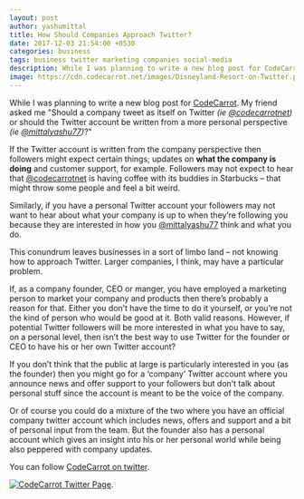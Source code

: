 ```yaml
---
layout: post
author: yashumittal
title: How Should Companies Approach Twitter?
date: 2017-12-03 21:54:00 +0530
categories: business
tags: business twitter marketing companies social-media
description: While I was planning to write a new blog post for CodeCarrot. My friend asked me Should a company tweet as itself on Twitter (ie @codecarrotnet) or should the Twitter account be written from a more personal perspective (ie @mittalyashu77)?
image: https://cdn.codecarrot.net/images/Disneyland-Resort-on-Twitter.png
---
```


While I was planning to write a new blog post for [CodeCarrot](https://www.codecarrot.net). My friend asked me "Should a company tweet as itself on Twitter *(ie [@codecarrotnet](https://www.twitter.com/codecarrotnet))* or should the Twitter account be written from a more personal perspective *(ie [@mittalyashu77](https://www.twitter.com/mittalyashu77))*?"

If the Twitter account is written from the company perspective then followers might expect certain things; updates on **what the company is doing** and customer support, for example. Followers may not expect to hear that [@codecarrotnet](https://www.twitter.com/codecarrotnet) is having coffee with its buddies in Starbucks – that might throw some people and feel a bit weird.

Similarly, if you have a personal Twitter account your followers may not want to hear about what your company is up to when they’re following you because they are interested in how you [@mittalyashu77](https://www.twitter.com/mittalyashu77) think and what you do.

This conundrum leaves businesses in a sort of limbo land – not knowing how to approach Twitter. Larger companies, I think, may have a particular problem.

If, as a company founder, CEO or manger, you have employed a marketing person to market your company and products then there’s probably a reason for that. Either you don’t have the time to do it yourself, or you’re not the kind of person who would be good at it. Both valid reasons. However, if potential Twitter followers will be more interested in what you have to say, on a personal level, then isn’t the best way to use Twitter for the founder or CEO to have his or her own Twitter account?

If you don’t think that the public at large is particularly interested in you (as the founder) then you might go for a ‘company’ Twitter account where you announce news and offer support to your followers but don’t talk about personal stuff since the account is meant to be the voice of the company.

Or of course you could do a mixture of the two where you have an official company twitter account which includes news, offers and support and a bit of personal input from the team. But the founder also has a personal account which gives an insight into his or her personal world while being also peppered with company updates.

You can follow [CodeCarrot on twitter](https://www.twitter.com/codecarrotnet).

[![CodeCarrot Twitter Page](https://cdn.codecarrot.net/images/codecarrot-twitter.png)](https://www.twitter.com/codecarrotnet).
